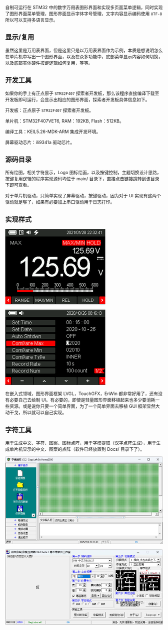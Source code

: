 自制可运行在 STM32 中的数字万用表图形界面和实现多页面菜单逻辑，同时实现了图形界面菜单管理，图形界面显示字体字号管理，文字内容显示编码使用 `UTF-8` 所以可以支持多语言显示。

## 显示/复用

虽然这里是万用表界面，但是这里只是以万用表界面作为示例，本质是想说明怎么在单片机中写出一个图形界面，以及在众多功能中，底部菜单显示内容如何切换，以及底部实体硬件按键逻辑如何复用，等等。

## 开发工具

如果你的手上有正点原子 `STM32F407` 探索者开发板，那么该程序直接编译下载至开发板即可运行，会显示出相应的图形界面，探索者开发板具体信息如下。

开发板：正点原子 `STM32F407` 探索者开发板。

单片机：STM32F407VET6, RAM：192KB, Flash：512KB。

编译工具：KEIL5.26-MDK-ARM 集成开发环境。

屏幕驱动芯片：ili9341a 驱动芯片。

## 源码目录

所有绘图，相关字符显示，Logo 图标绘画，以及按键控制，主题切换设计思路，按键复用逻辑的程序实现源码均位于 main/ 目录下，直接点击链接跳转到该目录下即可查看。

对于单片机驱动，只简单实现了屏幕驱动，按键驱动，因为对于 UI 实现有这两个驱动就足够了，如果有必要加上串口驱动用于日志打印。

## 实现样式

![image.png](./Docs/jpg1.jpg)

![image.png](./Docs/jpg2.jpg)

在嵌入式领域，图形界面框架 LVGL，TouchGFX，EnWin 都非常好用了，还有没有必要自己去绘制 UI。有必要的，即使是轻量图形界面移植起来也多少要消耗一些资源。或是说你只要一个简单界面，为了一个简单界面去移植 GUI 框架显然大动干戈，所以就可以自己实现。

## 字符工具

用于生成中文、字符、图案、图标点阵，用于字模提取（汉字点阵生成），用于生成单片机显示的中文、图案的点阵（软件已经放置到 Docs/ 目录下了）。

![image.png](./Docs/jpg3.jpg)

![image.png](./Docs/jpg4.jpg)
